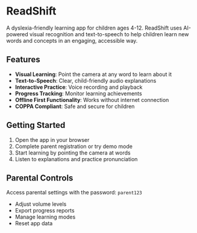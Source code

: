 # ReadShift

A dyslexia-friendly learning app for children ages 4-12. ReadShift uses AI-powered visual recognition and text-to-speech to help children learn new words and concepts in an engaging, accessible way.

## Features

- **Visual Learning**: Point the camera at any word to learn about it
- **Text-to-Speech**: Clear, child-friendly audio explanations
- **Interactive Practice**: Voice recording and playback
- **Progress Tracking**: Monitor learning achievements
- **Offline First Functionality**: Works without internet connection
- **COPPA Compliant**: Safe and secure for children

## Getting Started

1. Open the app in your browser
2. Complete parent registration or try demo mode
3. Start learning by pointing the camera at words
4. Listen to explanations and practice pronunciation

## Parental Controls

Access parental settings with the password: `parent123`

- Adjust volume levels
- Export progress reports
- Manage learning modes
- Reset app data
